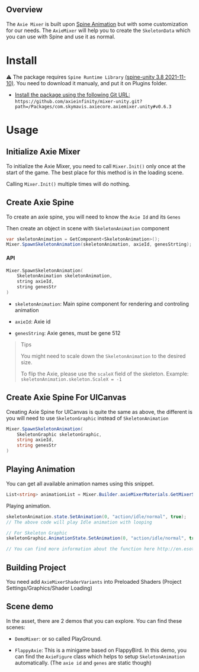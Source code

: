## Overview

The `Axie Mixer` is built upon [Spine Animation](http://en.esotericsoftware.com/) but with some customization for our needs. The `AxieMixer` will help you to create the `SkeletonData` which you can use with Spine and use it as normal.

# Install

⚠️ The package requires `Spine Runtime Library` [(spine-unity 3.8 2021-11-10)](https://esotericsoftware.com/files/runtimes/unity/spine-unity-3.8-2021-11-10.unitypackage). You need to download it manualy, and put it on Plugins folder.

- [Install the package using the following Git URL:](https://docs.unity3d.com/Manual/upm-ui-giturl.html) `https://github.com/axieinfinity/mixer-unity.git?path=/Packages/com.skymavis.axiecore.axiemixer.unity#v0.6.3`


# Usage

## Initialize Axie Mixer

To initialize the Axie Mixer, you need to call `Mixer.Init()` only once at the start of the game. The best place for this method is in the loading scene.

Calling `Mixer.Init()` multiple times will do nothing.



## Create Axie Spine

To create an axie spine, you will need to know the `Axie Id` and its `Genes`

Then create an object in scene with `SkeletonAnimation` component

```cs
var skeletonAnimation = GetComponent<SkeletonAnimation>();
Mixer.SpawnSkeletonAnimation(skeletonAnimation, axieId, genesStrting);
```

#### API

```c
Mixer.SpawnSkeletonAnimation(
    SkeletonAnimation skeletonAnimation, 
    string axieId, 
    string genesStr
)
```

- `skeletonAnimation`: Main spine component for rendering and controling animation

- `axieId`: Axie id

- `genesString`: Axie genes, must be gene 512



> Tips
> 
> You might need to scale down the `SkeletonAnimation` to the desired size.
> 
> To flip the Axie, please use the `scaleX` field of the skeleton. Example: `skeletonAnimation.skeleton.ScaleX = -1`



## Create Axie Spine For UICanvas

Creating Axie Spine for UICanvas is quite the same as above, the different is you will need to use `SkeletonGraphic` instead of `SkeletonAnimation`

```cs
Mixer.SpawnSkeletonAnimation(
    SkeletonGraphic skeletonGraphic, 
    string axieId, 
    string genesStr
)
```



## Playing Animation

You can get all available animation names using this snippet.

```cs
List<string> animationList = Mixer.Builder.axieMixerMaterials.GetMixerStuff(AxieFormType.Normal).GetAnimatioNames();
```



Playing animation.

```cs
skeletonAnimation.state.SetAnimation(0, "action/idle/normal", true);
// The above code will play Idle animation with looping 

// For Skeleton Graphic
skeletonGraphic.AnimationState.SetAnimation(0, "action/idle/normal", true);

// You can find more information about the function here http://en.esotericsoftware.com/spine-applying-animations
```

## Building Project
You need add `AxieMixerShaderVariants` into Preloaded Shaders (Project Settings/Graphics/Shader Loading)

## Scene demo

In the asset, there are 2 demos that you can explore. You can find these scenes:

- `DemoMixer`: or so called PlayGround. 

- `FlappyAxie`: This is a minigame based on FlappyBird. In this demo, you can find the `AxieFigure` class which helps to setup `SkeletonAnimation` automatically. (The `axie id` and `genes` are static though)


